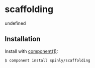 
# scaffolding

  undefined

## Installation

  Install with [component(1)](http://github.com/component/component):

    $ component install spinly/scaffolding

